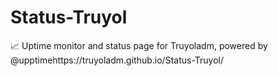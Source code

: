 # Status-Truyol
📈 Uptime monitor and status page for Truyoladm, powered by @upptimehttps://truyoladm.github.io/Status-Truyol/
